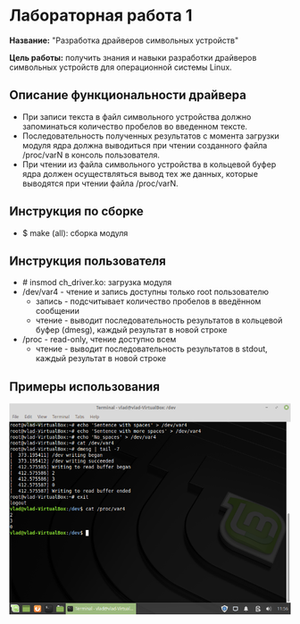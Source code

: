 # Лабораторная работа 1

**Название:** "Разработка драйверов символьных устройств"

**Цель работы:** 
получить знания и навыки разработки драйверов символьных устройств для операционной системы Linux.

## Описание функциональности драйвера

- При записи текста в файл символьного устройства должно запоминаться количество пробелов во введенном тексте. 
- Последовательность полученных результатов с момента загрузки модуля ядра должна выводиться при чтении созданного файла /proc/varN в консоль пользователя.
- При чтении из файла символьного устройства в кольцевой буфер ядра должен осуществляться вывод тех же данных, которые выводятся при чтении файла /proc/varN.

## Инструкция по сборке

- $ make (all): сборка модуля

## Инструкция пользователя

- \# insmod ch_driver.ko: загрузка модуля
- /dev/var4 - чтение и запись доступны только root пользователю
  - запись - подсчитывает количество пробелов в введённом сообщении
  - чтение - выводит последовательность результатов в кольцевой буфер (dmesg), каждый результат в новой строке
- /proc - read-only, чтение доступно всем
  - чтение - выводит последовательность результатов в stdout, каждый результат в новой строке

## Примеры использования

![Example of usage](https://github.com/SuperJaremy/IO-reports/blob/master/lab1/examples/example1.png)
